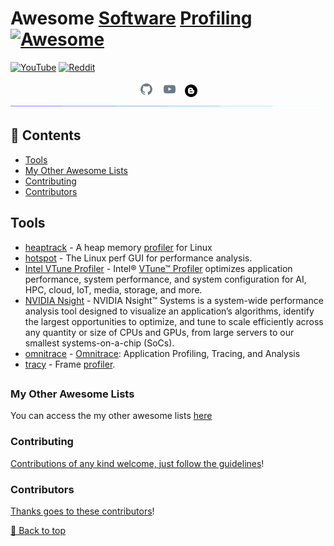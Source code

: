 # Awesome [Software](https://en.wikipedia.org/wiki/Profiling_(information_science)) [Profiling](https://en.wikipedia.org/wiki/Profiling_(computer_programming))  [![Awesome](https://awesome.re/badge.svg)](https://awesome.re) 
[![YouTube](https://img.shields.io/badge/YouTube-%23FF0000.svg?style=for-the-badge&logo=YouTube&logoColor=white)]() 
[![Reddit](https://img.shields.io/badge/Reddit-FF4500?style=for-the-badge&logo=reddit&logoColor=white)]()

<p align="center">
    <a href="https://github.com/cybersecurity-dev/"><img height="25" src="https://github.com/cybersecurity-dev/cybersecurity-dev/blob/main/assets/github.svg" alt="GitHub"></a>
    &nbsp;
    <a href="https://www.youtube.com/@CyberThreatDefence"><img height="25" src="https://github.com/cybersecurity-dev/cybersecurity-dev/blob/main/assets/youtube.svg" alt="YouTube"></a>
    &nbsp;
    <a href="https://cyberthreatdefence.com/my_awesome_lists"><img height="20" src="https://github.com/cybersecurity-dev/cybersecurity-dev/blob/main/assets/blog.svg" alt="My Awesome Lists"></a>
    <img src="https://github.com/cybersecurity-dev/cybersecurity-dev/blob/main/assets/bar.gif">
</p>

## 📖 Contents
- [Tools](#tools)
- [My Other Awesome Lists](#my-other-awesome-lists)
- [Contributing](#contributing)
- [Contributors](#contributors)


## Tools
- [heaptrack](https://github.com/KDE/heaptrack) - A heap memory [profiler](https://invent.kde.org/sdk/heaptrack) for Linux
- [hotspot](https://github.com/KDAB/hotspot) - The Linux perf GUI for performance analysis.
- [Intel VTune Profiler](https://www.intel.com/content/www/us/en/developer/tools/oneapi/vtune-profiler.html) - Intel® [VTune™ Profiler](https://www.intel.com/content/www/us/en/developer/tools/oneapi/vtune-profiler-documentation.html) optimizes application performance, system performance, and system configuration for AI, HPC, cloud, IoT, media, storage, and more.
- [NVIDIA Nsight](https://developer.nvidia.com/nsight-systems) - NVIDIA Nsight™ Systems is a system-wide performance analysis tool designed to visualize an application’s algorithms, identify the largest opportunities to optimize, and tune to scale efficiently across any quantity or size of CPUs and GPUs, from large servers to our smallest systems-on-a-chip (SoCs).
- [omnitrace](https://github.com/ROCm/omnitrace) - [Omnitrace](https://rocm.docs.amd.com/projects/omnitrace/en/docs-6.2.4/): Application Profiling, Tracing, and Analysis
- [tracy](https://github.com/wolfpld/tracy/) - Frame [profiler](https://github.com/wolfpld/tracy/).

## 

### My Other Awesome Lists
You can access the my other awesome lists [here](https://cyberthreatdefence.com/my_awesome_lists)

### Contributing
[Contributions of any kind welcome, just follow the guidelines](contributing.md)!

### Contributors
[Thanks goes to these contributors](https://github.com/cybersecurity-dev/awesome-software-profiling/graphs/contributors)!

[🔼 Back to top](#awesome-software-profiling-)
